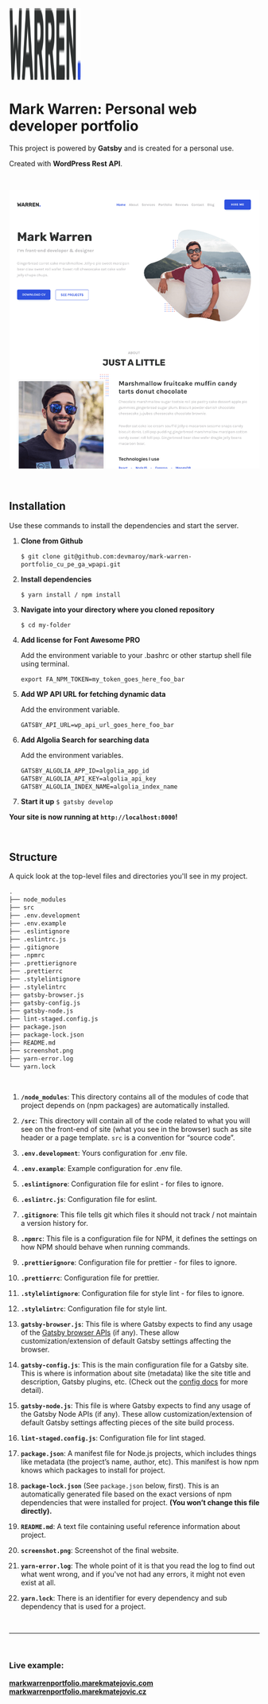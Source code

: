 <img src="src/images/logo/logo.svg" width="144" height="144">

# **Mark Warren: Personal web developer portfolio**

This project is powered by **Gatsby** and is created for a personal use.

Created with **WordPress Rest API**.

<br>

![](screenshot.png)

<br>

## Installation

Use these commands to install the dependencies and start the server.

1. **Clone from Github**

   ```
   $ git clone git@github.com:devmaroy/mark-warren-portfolio_cu_pe_ga_wpapi.git
   ```

2. **Install dependencies**
   ```
   $ yarn install / npm install
   ```
3. **Navigate into your directory where you cloned repository**

   ```
   $ cd my-folder
   ```

5. **Add license for Font Awesome PRO**

   Add the environment variable to your .bashrc or other startup shell file
   using terminal.

   ```
   export FA_NPM_TOKEN=my_token_goes_here_foo_bar
   ```
   
6. **Add WP API URL for fetching dynamic data**

   Add the environment variable.

   ```
   GATSBY_API_URL=wp_api_url_goes_here_foo_bar
   ```

7. **Add Algolia Search for searching data**

   Add the environment variables.

   ```
   GATSBY_ALGOLIA_APP_ID=algolia_app_id
   GATSBY_ALGOLIA_API_KEY=algolia_api_key
   GATSBY_ALGOLIA_INDEX_NAME=algolia_index_name
   ```

8. **Start it up** `$ gatsby develop` <br>

**Your site is now running at `http://localhost:8000`!**

<br>

## Structure

A quick look at the top-level files and directories you'll see in my project.

    .
    ├── node_modules
    ├── src
    ├── .env.development
    ├── .env.example
    ├── .eslintignore
    ├── .eslintrc.js
    ├── .gitignore
    ├── .npmrc
    ├── .prettierignore
    ├── .prettierrc
    ├── .stylelintignore
    ├── .stylelintrc
    ├── gatsby-browser.js
    ├── gatsby-config.js
    ├── gatsby-node.js
    ├── lint-staged.config.js
    ├── package.json
    ├── package-lock.json
    ├── README.md
    ├── screenshot.png
    ├── yarn-error.log
    └── yarn.lock

<br>

1.  **`/node_modules`**: This directory contains all of the modules of code that
    project depends on (npm packages) are automatically installed.

2.  **`/src`**: This directory will contain all of the code related to what you
    will see on the front-end of site (what you see in the browser) such as site
    header or a page template. `src` is a convention for “source code”.

3.  **`.env.development`**: Yours configuration for .env file.

4.  **`.env.example`**: Example configuration for .env file.

5.  **`.eslintignore`**: Configuration file for eslint - for files to ignore.

6.  **`.eslintrc.js`**: Configuration file for eslint.

7.  **`.gitignore`**: This file tells git which files it should not track / not
    maintain a version history for.

8.  **`.npmrc`**: This file is a configuration file for NPM, it defines the
    settings on how NPM should behave when running commands.

9.  **`.prettierignore`**: Configuration file for prettier - for files to
    ignore.

10. **`.prettierrc`**: Configuration file for prettier.

11. **`.stylelintignore`**: Configuration file for style lint - for files to
    ignore.

12. **`.stylelintrc`**: Configuration file for style lint.

13. **`gatsby-browser.js`**: This file is where Gatsby expects to find any usage
    of the [Gatsby browser APIs](https://www.gatsbyjs.org/docs/browser-apis/)
    (if any). These allow customization/extension of default Gatsby settings
    affecting the browser.

14. **`gatsby-config.js`**: This is the main configuration file for a Gatsby
    site. This is where is information about site (metadata) like the site title
    and description, Gatsby plugins, etc. (Check out the
    [config docs](https://www.gatsbyjs.org/docs/gatsby-config/) for more
    detail).

15. **`gatsby-node.js`**: This file is where Gatsby expects to find any usage of
    the Gatsby Node APIs (if any). These allow customization/extension of
    default Gatsby settings affecting pieces of the site build process.

16. **`lint-staged.config.js`**: Configuration file for lint staged.

17. **`package.json`**: A manifest file for Node.js projects, which includes
    things like metadata (the project’s name, author, etc). This manifest is how
    npm knows which packages to install for project.

18. **`package-lock.json`** (See `package.json` below, first). This is an
    automatically generated file based on the exact versions of npm dependencies
    that were installed for project. **(You won’t change this file directly).**

19. **`README.md`**: A text file containing useful reference information about
    project.

20. **`screenshot.png`**: Screenshot of the final website.

21. **`yarn-error.log`**: The whole point of it is that you read the log to find
    out what went wrong, and if you've not had any errors, it might not even
    exist at all.

22. **`yarn.lock`**: There is an identifier for every dependency and sub
    dependency that is used for a project.

<br>

<hr>

<br>

### Live example:

**[markwarrenportfolio.marekmatejovic.com](https://markwarrenportfolio.marekmatejovic.com)**
**[markwarrenportfolio.marekmatejovic.cz](https://markwarrenportfolio.marekmatejovic.cz)**
